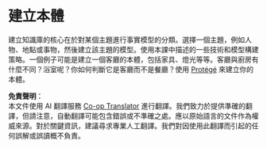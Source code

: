 <!--
CO_OP_TRANSLATOR_METADATA:
{
  "original_hash": "a057a8604f3976c3e309884453f1fad0",
  "translation_date": "2025-08-24T22:16:12+00:00",
  "source_file": "lessons/2-Symbolic/assignment.md",
  "language_code": "tw"
}
-->
# 建立本體

建立知識庫的核心在於對某個主題進行事實模型的分類。選擇一個主題，例如人物、地點或事物，然後建立該主題的模型。使用本課中描述的一些技術和模型構建策略。一個例子可能是建立一個客廳的本體，包括家具、燈光等等。客廳與廚房有什麼不同？浴室呢？你如何判斷它是客廳而不是餐廳？使用 [Protégé](https://protege.stanford.edu/) 來建立你的本體。

**免責聲明**：  
本文件使用 AI 翻譯服務 [Co-op Translator](https://github.com/Azure/co-op-translator) 進行翻譯。我們致力於提供準確的翻譯，但請注意，自動翻譯可能包含錯誤或不準確之處。應以原始語言的文件作為權威來源。對於關鍵資訊，建議尋求專業人工翻譯。我們對因使用此翻譯而引起的任何誤解或誤讀概不負責。